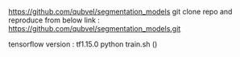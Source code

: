 https://github.com/qubvel/segmentation_models
git clone repo and reproduce from below link :
https://github.com/qubvel/segmentation_models.git

tensorflow version : tf1.15.0
python train.sh ()
